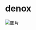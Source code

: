 # denox
![圖片](https://user-images.githubusercontent.com/4820681/230831020-1f6b4bda-26f1-4889-9e70-ceb0a1257c60.png)
